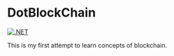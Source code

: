 # DotBlockChain

[![.NET](https://github.com/3mam/DotBlockChain/actions/workflows/dotnet.yml/badge.svg?branch=main)](https://github.com/3mam/DotBlockChain/actions/workflows/dotnet.yml)

This is my first attempt to learn concepts of blockchain.
